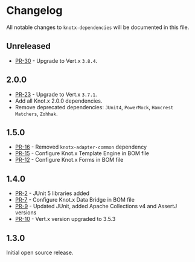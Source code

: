 # Changelog
All notable changes to `knotx-dependencies` will be documented in this file.

## Unreleased
- [PR-30](https://github.com/Knotx/knotx-dependencies/pull/30) - Upgrade to Vert.x `3.8.4`.

## 2.0.0
- [PR-23](https://github.com/Knotx/knotx-dependencies/pull/23) - Upgrade to Vert.x `3.7.1`.
- Add all Knot.x 2.0.0 dependencies.
- Remove deprecated dependencies: `JUnit4`, `PowerMock`, `Hamcrest Matchers`, `Zohhak`.

## 1.5.0
- [PR-16](https://github.com/Knotx/knotx-dependencies/pull/16) - Removed `knotx-adapter-common` dependency
- [PR-15](https://github.com/Knotx/knotx-dependencies/pull/15) - Configure Knot.x Template Engine in BOM file
- [PR-12](https://github.com/Knotx/knotx-dependencies/pull/12) - Configure Knot.x Forms in BOM file

## 1.4.0
- [PR-2](https://github.com/Knotx/knotx-dependencies/pull/2) - JUnit 5 libraries added
- [PR-7](https://github.com/Knotx/knotx-dependencies/pull/7) - Configure Knot.x Data Bridge in BOM file
- [PR-9](https://github.com/Knotx/knotx-dependencies/pull/9) - Updated JUnit, added Apache Collections v4 and AssertJ versions
- [PR-10](https://github.com/Knotx/knotx-dependencies/pull/10) - Vert.x version upgraded to 3.5.3

## 1.3.0
Initial open source release.
